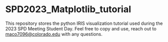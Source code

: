 # SPD2023_Matplotlib_tutorial
This repository stores the python IRIS visualization tutorial used during the 2023 SPD Meeting Student Day. Feel free to copy and use, reach out to maco7096@colorado.edu with any questions. 
